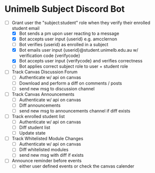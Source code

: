 Unimelb Subject Discord Bot
===

- [ ] Grant user the "subject:student" role when they verify their enrolled student email
    - [x] Bot sends a pm upon user reacting to a message
    - [x] Bot accepts user input {userid} e.g. amcclernon 
    - [ ] Bot verifies {userid} as enrolled in a subject
    - [x] Bot emails user input {userid}@student.unimelb.edu.au w/ verification code {verifycode}
    - [x] Bot accepts user input {verifycode} and verifies correctness
    - [ ] Bot applies correct subject role to user + student role

- [ ] Track Canvas Discussion Forum
    - [ ] Authenticate w/ api on canvas
    - [ ] Download and perform a diff on comments / posts
    - [ ] send new msg to discussion channel

- [ ] Track Canvas Announcements
    - [ ] Authenticate w/ api on canvas
    - [ ] Diff announcements
    - [ ] send new msg to announcements channel if diff exists

- [ ] Track enrolled student list
    - [ ] Authenticate w/ api on canvas
    - [ ] Diff student list
    - [ ] Update state

- [ ] Track Whitelisted Module Changes
    - [ ] Authenticate w/ api on canvas
    - [ ] Diff whitelisted modules
    - [ ] send new msg with diff if exists

- [ ] Announce reminder before events
    - [ ] either user defined events or check the canvas calender
